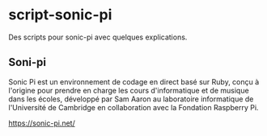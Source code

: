 # script-sonic-pi

Des scripts pour sonic-pi avec quelques explications.

## Soni-pi

Sonic Pi est un environnement de codage en direct basé sur Ruby, conçu à l'origine pour prendre en charge les cours d'informatique et de musique dans les écoles, développé par Sam Aaron au laboratoire informatique de l'Université de Cambridge en collaboration avec la Fondation Raspberry Pi.

https://sonic-pi.net/



